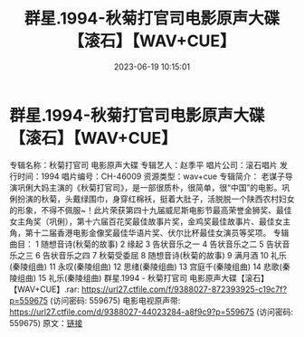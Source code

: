 ﻿---
title: 群星.1994-秋菊打官司电影原声大碟【滚石】【WAV+CUE】
date: 2023-06-19 10:15:01
categories: WAV车载音乐、镜像
tags: 华语中文
---
# 群星.1994-秋菊打官司电影原声大碟【滚石】【WAV+CUE】

专辑名称：秋菊打官司 电影原声大碟
专辑艺人：赵季平
唱片公司：滚石唱片
发行时间：1994
唱片编号：CH-46009
资源类型：wav+cue
专辑简介：
老谋子导演巩俐大妈主演的《秋菊打官司》，是一部很质朴，很简单，很“中国”的电影。巩俐扮演的秋菊，头戴绿围巾，身穿红棉袄，挺着大肚子，活脱脱一个陕西农村妇女的形象，不得不佩服~！此片荣获第四十九届威尼斯电影节最高荣誉金狮奖、最佳女主角奖（巩俐），第十六届百花奖最佳故事片奖，金鸡奖最佳故事片、最佳女主角，第十二届香港电影金像奖最佳华语片奖、伏尔比杯最佳女演员等奖项。
专辑曲目：
1 随想音诗(秋菊的故事)
2 缘起
3 告状音乐之一
4 告状音乐之二
5 告状音乐之三
6 告状音乐之四
7 秋菊受委屈
8 随想音诗(秋菊的故事)
9 满月酒
10 礼乐(秦陵组曲)
11 永叹(秦陵组曲)
12 思绪(秦陵组曲)
13 宫庭千(秦陵组曲)
14 悲歌(秦陵组曲)
15 礼乐(秦陵组曲)
群星.1994 - 秋菊打官司 电影原声大碟【滚石】【WAV+CUE】.rar: https://url27.ctfile.com/f/9388027-872393925-c19c7f?p=559675
(访问密码: 559675)
电影电视原声带: https://url27.ctfile.com/d/9388027-44023284-a8f9c9?p=559675
(访问密码: 559675)
原文：[链接](https://blog.sina.com.cn/s/blog_1647c7e76010312ee.html)